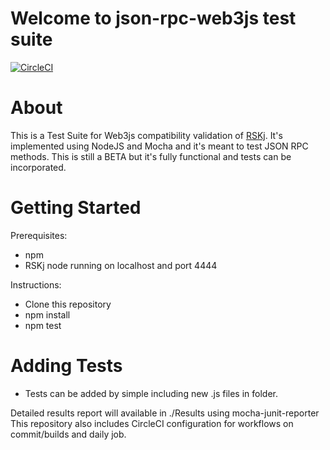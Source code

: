 # Welcome to json-rpc-web3js test suite
[![CircleCI](https://circleci.com/gh/iovlabs-qa/json-rpc-web3js/tree/master.svg?style=svg)](https://circleci.com/gh/iovlabs-qa/json-rpc-web3js/tree/master)



# About
This is a Test Suite for Web3js compatibility validation of [RSKj](https://github.com/rsksmart/rskj).
It's implemented using NodeJS and Mocha and it's meant to test JSON RPC methods.
This is still a BETA but it's fully functional and tests can be incorporated.


# Getting Started
Prerequisites:
- npm 
- RSKj node running on localhost and port 4444

Instructions:
- Clone this repository
- npm install
- npm test

# Adding Tests
- Tests can be added by simple including new .js files in <test> folder.


Detailed results report will available in ./Results using mocha-junit-reporter
This repository also includes CircleCI configuration for workflows on commit/builds and daily job.
